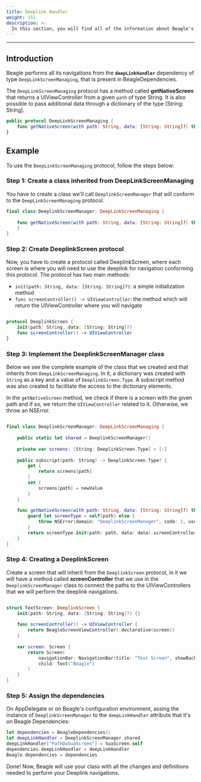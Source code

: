 ```yaml
---
title: Deeplink Handler
weight: 151
description: >-
  In this section, you will find all of the information about Beagle's deeplink handler for iOS. 
---
```


---

## Introduction

Beagle performs all its navigations from the **`deepLinkHandler`** dependency of type `DeepLinkScreenManaging`, that is present in BeagleDependencies.

The `DeepLinkScreenManaging` protocol has a method called **getNativeScreen** that returns a UIViewController from a given `path` of type String. It is also possible to pass additional data through a dictionary of the type [String: String].

```swift
public protocol DeepLinkScreenManaging {
    func getNativeScreen(with path: String, data: [String: String]?) throws -> UIViewController
}
```

## **Example**

To use the `DeepLinkScreenManaging` protocol, follow the steps below:

### **Step 1: Create a class inherited from DeepLinkScreenManaging**

You have to create a class we'll call `DeeplinkScreenManager` that will conform to the `DeepLinkScreenManaging` protocol.

```swift
final class DeeplinkScreenManager: DeepLinkScreenManaging {
    
    func getNativeScreen(with path: String, data: [String: String]?) throws -> UIViewController {
    }
}
```

### **Step 2: Create DeeplinkScreen protocol**

Now, you have to create a protocol called DeeplinkScreen, where each screen is where you will need to use the deeplink for navigation conforming this protocol.
The protocol has two main methods:

- `init(path: String, data: [String: String]?)`: a simple initialization method
- `func screenController() -> UIViewController`: the method which will return the UIViewController where you will navigate

```swift

protocol DeeplinkScreen {
    init(path: String, data: [String: String]?)
    func screenController() -> UIViewController
}
```

### **Step 3: Implement the DeeplinkScreenManager class**

Below we see the complete example of the class that we created and that inherits from `DeepLinkScreenManaging`. In it, a dictionary was created with `String` as a key and a value of `DeeplinkScreen.Type`. A subscript method was also created to facilitate the access to the dictionary elements.

In the `getNativeScreen` method, we check if there is a screen with the given path and if so, we return the `UIViewController` related to it. Otherwise, we throw an NSError.

```swift

final class DeeplinkScreenManager: DeepLinkScreenManaging {
    
    public static let shared = DeeplinkScreenManager()
    
    private var screens: [String: DeeplinkScreen.Type] = [:]
    
    public subscript(path: String) -> DeeplinkScreen.Type? {
        get {
            return screens[path]
        }
        set {
            screens[path] = newValue
        }
    }
    
    func getNativeScreen(with path: String, data: [String: String]?) throws -> UIViewController {
        guard let screenType = self[path] else {
            throw NSError(domain: "DeeplinkScreenManager", code: 1, userInfo: nil)
        }
        return screenType.init(path: path, data: data).screenController()
    }
}

```

### **Step 4: Creating a DeeplinkScreen**

Create a screen that will inherit from the `DeeplinkScreen` protocol, in it we will have a method called **screenController** that we use in the `DeeplinkScreenManager` class to connect the paths to the UIViewControllers that we will perform the deeplink navigations.

```swift

struct TextScreen: DeeplinkScreen {
    init(path: String, data: [String: String]?) {}
    
    func screenController() -> UIViewController {
        return BeagleScreenViewController(.declarative(screen))
    }
    
    var screen: Screen {
        return Screen(
            navigationBar: NavigationBar(title: "Text Screen", showBackButton: true),
            child: Text("Beagle")
        )
    }
}

```

### **Step 5: Assign the dependencies**

On AppDelegate or on Beagle's configuration environment, assing the instance of `DeeplinkScreenManager` to the `deepLinkHandler` attribute that it's on Beagle Dependencies:

```swift
let dependencies = BeagleDependencies()
let deepLinkHandler = DeeplinkScreenManager.shared
deepLinkHandler["PathDaSuaScreen"] = SuaScreen.self
dependencies.deepLinkHandler = deepLinkHandler
Beagle.dependencies = dependencies
```

Done! Now, Beagle will use your class with all the changes and definitions needed to perform your Deeplink navigations.